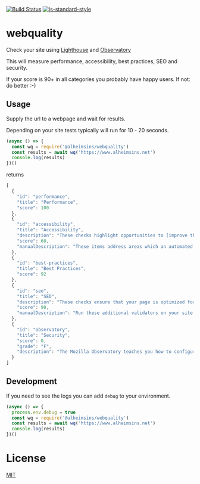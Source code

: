 [![Build Status](https://travis-ci.com/Alheimsins/webquality.svg?branch=master)](https://travis-ci.com/Alheimsins/webquality)
[![js-standard-style](https://img.shields.io/badge/code%20style-standard-brightgreen.svg?style=flat)](https://github.com/feross/standard)

# webquality

Check your site using [Lighthouse](https://developers.google.com/web/tools/lighthouse/) and [Observatory](https://observatory.mozilla.org/)

This will measure performance, accessibility, best practices, SEO and security.

If your score is 90+ in all categories you probably have happy users. If not: do better :-)

## Usage

Supply the url to a webpage and wait for results.

Depending on your site tests typically will run for 10 - 20 seconds.

```JavaScript
(async () => {
  const wq = require('@alheimsins/webquality')
  const results = await wq('https://www.alheimsins.net')
  console.log(results)
})()
```

returns

```JavaScript
[
  {
    "id": "performance",
    "title": "Performance",
    "score": 100
  },
  {
    "id": "accessibility",
    "title": "Accessibility",
    "description": "These checks highlight opportunities to [improve the accessibility of your web app](https://developers.google.com/web/fundamentals/accessibility). Only a subset of accessibility issues can be automatically detected so manual testing is also encouraged.",
    "score": 60,
    "manualDescription": "These items address areas which an automated testing tool cannot cover. Learn more in our guide on [conducting an accessibility review](https://developers.google.com/web/fundamentals/accessibility/how-to-review)."
  },
  {
    "id": "best-practices",
    "title": "Best Practices",
    "score": 92
  },
  {
    "id": "seo",
    "title": "SEO",
    "description": "These checks ensure that your page is optimized for search engine results ranking. There are additional factors Lighthouse does not check that may affect your search ranking. [Learn more](https://support.google.com/webmasters/answer/35769).",
    "score": 90,
    "manualDescription": "Run these additional validators on your site to check additional SEO best practices."
  },
  {
    "id": "observatory",
    "title": "Security",
    "score": 0,
    "grade": "F",
    "description": "The Mozilla Observatory teaches you how to configure your sites safely and securely. https://observatory.mozilla.org"
  }
]
```

## Development

If you need to see the logs you can add `debug` to your environment.

```JavaScript
(async () => {
  process.env.debug = true
  const wq = require('@alheimsins/webquality')
  const results = await wq('https://www.alheimsins.net')
  console.log(results)
})()
```

# License

[MIT](LICENSE)